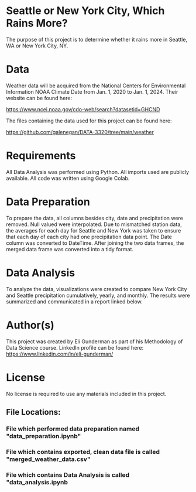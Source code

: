 # Seattle or New York City, Which Rains More?

The purpose of this project is to determine whether it rains more in Seattle, WA or New York City, NY. 


# Data

Weather data will be acquired from the National Centers for Environmental Information NOAA Climate Date from Jan. 1, 2020 to Jan. 1, 2024. Their website can be found here:

https://www.ncei.noaa.gov/cdo-web/search?datasetid=GHCND

The files containing the data used for this project can be found here:

https://github.com/galenegan/DATA-3320/tree/main/weather

# Requirements
All Data Analysis was performed using Python. All imports used are publicly available. All code was written using Google Colab. 



# Data Preparation

To prepare the data, all columns besides city, date and precipitation were removed. Null valued were interpolated. Due to mismatched station data, the averages for each day for Seattle and New York was taken to ensure that each day of each city had one precipitation data point. The Date column was converted to DateTime. After joining the two data frames, the merged data frame was converted into a tidy format. 


# Data Analysis

To analyze the data, visualizations were created to compare New York City and Seattle precipitation cumulatively, yearly, and monthly. The results were summarized and communicated in a report linked below. 

# Author(s)
This project was created by Eli Gunderman as part of his Methodology of Data Science course. 
LinkedIn profile can be found here: https://www.linkedin.com/in/eli-gunderman/

# License
No license is required to use any materials included in this project.


## File Locations: 

### File which performed data preparation named "data_preparation.ipynb"

### File which contains exported, clean data file is called "merged_weather_data.csv"

### File which contains Data Analysis is called "data_analysis.ipynb
